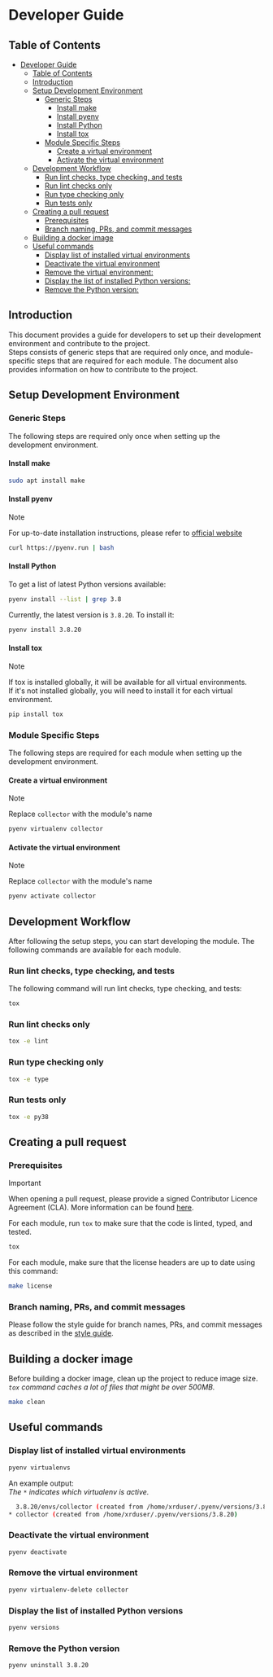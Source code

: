 # Developer Guide

## Table of Contents

- [Developer Guide](#developer-guide)
  - [Table of Contents](#table-of-contents)
  - [Introduction](#introduction)
  - [Setup Development Environment](#setup-development-environment)
    - [Generic Steps](#generic-steps)
      - [Install make](#install-make)
      - [Install pyenv](#install-pyenv)
      - [Install Python](#install-python)
      - [Install tox](#install-tox)
    - [Module Specific Steps](#module-specific-steps)
      - [Create a virtual environment](#create-a-virtual-environment)
      - [Activate the virtual environment](#activate-the-virtual-environment)
  - [Development Workflow](#development-workflow)
    - [Run lint checks, type checking, and tests](#run-lint-checks-type-checking-and-tests)
    - [Run lint checks only](#run-lint-checks-only)
    - [Run type checking only](#run-type-checking-only)
    - [Run tests only](#run-tests-only)
  - [Creating a pull request](#creating-a-pull-request)
    - [Prerequisites](#prerequisites)
    - [Branch naming, PRs, and commit messages](#branch-naming-prs-and-commit-messages)
  - [Building a docker image](#building-a-docker-image)
  - [Useful commands](#useful-commands)
    - [Display list of installed virtual environments](#display-list-of-installed-virtual-environments)
    - [Deactivate the virtual environment](#deactivate-the-virtual-environment)
    - [Remove the virtual environment:](#remove-the-virtual-environment)
    - [Display the list of installed Python versions:](#display-the-list-of-installed-python-versions)
    - [Remove the Python version:](#remove-the-python-version)

## Introduction

This document provides a guide for developers to set up their development environment and contribute to the project.  
Steps consists of generic steps that are required only once, 
and module-specific steps that are required for each module.
The document also provides information on how to contribute to the project.

## Setup Development Environment

### Generic Steps

The following steps are required only once when setting up the development environment.

#### Install make

```bash
sudo apt install make
```

#### Install pyenv

> [!NOTE]
> For up-to-date installation instructions, please refer to [official website](https://github.com/pyenv/pyenv-installer)

```bash
curl https://pyenv.run | bash
```

#### Install Python

To get a list of latest Python versions available:
```bash
pyenv install --list | grep 3.8
```

Currently, the latest version is `3.8.20`. To install it:

```bash
pyenv install 3.8.20
```

#### Install tox

> [!NOTE]
> If tox is installed globally, it will be available for all virtual environments.  
> If it's not installed globally, you will need to install it for each virtual environment.

```bash
pip install tox
```

### Module Specific Steps

The following steps are required for each module when setting up the development environment.

#### Create a virtual environment

> [!NOTE]
> Replace `collector` with the module's name

```bash
pyenv virtualenv collector
```

#### Activate the virtual environment

> [!NOTE]
> Replace `collector` with the module's name

```bash
pyenv activate collector
```

## Development Workflow

After following the setup steps, you can start developing the module.
The following commands are available for each module.

### Run lint checks, type checking, and tests

The following command will run lint checks, type checking, and tests:

```bash
tox
```

### Run lint checks only

```bash
tox -e lint
```

### Run type checking only

```bash
tox -e type
```

### Run tests only

```bash
tox -e py38
```

## Creating a pull request

### Prerequisites

> [!IMPORTANT]
> When opening a pull request, please provide a signed Contributor Licence Agreement (CLA). More information can be found
> [here](https://github.com/nordic-institute/X-Road/blob/develop/CONTRIBUTING.md#legal-notice).

For each module, run `tox` to make sure that the code is linted, typed, and tested.

```bash
tox
```

For each module, make sure that the license headers are up to date using this command:

```bash
make license
```

### Branch naming, PRs, and commit messages

Please follow the style guide for branch names, PRs, and commit messages 
as described in the [style guide](https://github.com/nordic-institute/X-Road/blob/develop/CONTRIBUTING.md#styleguides).

## Building a docker image

Before building a docker image, clean up the project to reduce image size.  
_`tox` command caches a lot of files that might be over 500MB._

```bash
make clean
```

## Useful commands

### Display list of installed virtual environments

```bash
pyenv virtualenvs
```

An example output:  
_The `*` indicates which virtualenv is active._

```bash
  3.8.20/envs/collector (created from /home/xrduser/.pyenv/versions/3.8.20)
* collector (created from /home/xrduser/.pyenv/versions/3.8.20)
```

### Deactivate the virtual environment

```bash
pyenv deactivate
```

### Remove the virtual environment

```bash
pyenv virtualenv-delete collector
```

### Display the list of installed Python versions

```bash
pyenv versions
```

### Remove the Python version

```bash
pyenv uninstall 3.8.20
```
